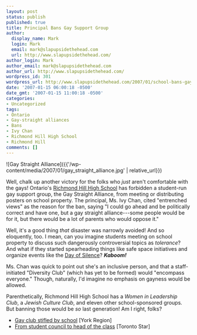 ```yaml
---
layout: post
status: publish
published: true
title: Principal Bans Gay Support Group
author:
  display_name: Mark
  login: Mark
  email: mark@slapupsidethehead.com
  url: http://www.slapupsidethehead.com/
author_login: Mark
author_email: mark@slapupsidethehead.com
author_url: http://www.slapupsidethehead.com/
wordpress_id: 301
wordpress_url: http://www.slapupsidethehead.com/2007/01/school-bans-gay-group/
date: '2007-01-15 06:00:18 -0500'
date_gmt: '2007-01-15 11:00:18 -0500'
categories:
- Uncategorized
tags:
- Ontario
- Gay-straight alliances
- Bans
- Ivy Chan
- Richmond Hill High School
- Richmond Hill
comments: []
---
```

![Gay Straight Alliance]({{'/wp-content/media/2007/01/gay_straight_alliance.jpg' | relative_url}})

Well, chalk up another victory for the folks who _just_ aren't comfortable with the gays! Ontario's [Richmond Hill High School](http://www.richmondhill.hs.yrdsb.edu.on.ca/ "Ah, high school...") has forbidden a student-run gay support group, the Gay Straight Alliance, from meeting or distributing posters on school property. The principal, Ms. Ivy Chan, cited "entrenched views" as the reason for the ban, saying "I could go ahead and be politically correct and have one, but a gay straight alliance---some people would be for it, but there would be a lot of parents who would oppose it."

Well, it's a good thing _that_ disaster was narrowly avoided! And so eloquently, too. I mean, can you imagine students meeting on school property to discuss such dangerously controversial topics as _tolerance_? And what if they started spearheading things like safe space initiatives and organize events like the [Day of Silence](http://www.dayofsilence.org/ "I'd tell you about it, but you know---can't speak")? **_Kaboom!_**

Ms. Chan was quick to point out she's an inclusive person, and that a staff-initiated "Diversity Club" (which has yet to be formed) would "encompass everyone." Though, naturally, I'd imagine no emphasis on gayness would be allowed.

Parenthetically, Richmond Hill High School has a _Women in Leadership Club_, a _Jewish Culture Club_, and eleven other school-sponsored groups. But banning those would be _so_ last generation! Am I right, folks?

- [Gay club stifled by school](http://www.yorkregion.com/yr/yr4/YR_News/Newscentre/The_Liberal/story/3842177p-4445682c.html) [York Region]
- [From student council to head of the class](http://www.thestar.com/News/article/170695) [Toronto Star]
